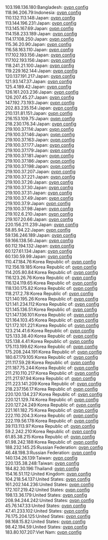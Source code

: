 103.198.136.180:Bangladesh: [ovpn config](vpn/103_198_136_180.ovpn)  
118.96.206.79:Indonesia: [ovpn config](vpn/118_96_206_79.ovpn)  
110.132.113.148:Japan: [ovpn config](vpn/110_132_113_148.ovpn)  
113.144.196.231:Japan: [ovpn config](vpn/113_144_196_231.ovpn)  
113.145.167.69:Japan: [ovpn config](vpn/113_145_167_69.ovpn)  
114.158.233.189:Japan: [ovpn config](vpn/114_158_233_189.ovpn)  
114.17.108.250:Japan: [ovpn config](vpn/114_17_108_250.ovpn)  
115.36.20.90:Japan: [ovpn config](vpn/115_36_20_90.ovpn)  
116.58.163.110:Japan: [ovpn config](vpn/116_58_163_110.ovpn)  
117.102.193.156:Japan: [ovpn config](vpn/117_102_193_156.ovpn)  
117.102.193.156:Japan: [ovpn config](vpn/117_102_193_156.ovpn)  
118.241.21.100:Japan: [ovpn config](vpn/118_241_21_100.ovpn)  
119.229.162.144:Japan: [ovpn config](vpn/119_229_162_144.ovpn)  
120.137.191.217:Japan: [ovpn config](vpn/120_137_191_217.ovpn)  
121.93.147.37:Japan: [ovpn config](vpn/121_93_147_37.ovpn)  
125.4.189.42:Japan: [ovpn config](vpn/125_4_189_42.ovpn)  
126.161.203.236:Japan: [ovpn config](vpn/126_161_203_236.ovpn)  
126.207.45.27:Japan: [ovpn config](vpn/126_207_45_27.ovpn)  
147.192.73.193:Japan: [ovpn config](vpn/147_192_73_193.ovpn)  
202.83.235.154:Japan: [ovpn config](vpn/202_83_235_154.ovpn)  
210.131.81.151:Japan: [ovpn config](vpn/210_131_81_151.ovpn)  
216.153.109.75:Japan: [ovpn config](vpn/216_153_109_75.ovpn)  
218.230.176.34:Japan: [ovpn config](vpn/218_230_176_34.ovpn)  
219.100.37.114:Japan: [ovpn config](vpn/219_100_37_114.ovpn)  
219.100.37.146:Japan: [ovpn config](vpn/219_100_37_146.ovpn)  
219.100.37.163:Japan: [ovpn config](vpn/219_100_37_163.ovpn)  
219.100.37.177:Japan: [ovpn config](vpn/219_100_37_177.ovpn)  
219.100.37.179:Japan: [ovpn config](vpn/219_100_37_179.ovpn)  
219.100.37.181:Japan: [ovpn config](vpn/219_100_37_181.ovpn)  
219.100.37.186:Japan: [ovpn config](vpn/219_100_37_186.ovpn)  
219.100.37.198:Japan: [ovpn config](vpn/219_100_37_198.ovpn)  
219.100.37.207:Japan: [ovpn config](vpn/219_100_37_207.ovpn)  
219.100.37.221:Japan: [ovpn config](vpn/219_100_37_221.ovpn)  
219.100.37.26:Japan: [ovpn config](vpn/219_100_37_26.ovpn)  
219.100.37.30:Japan: [ovpn config](vpn/219_100_37_30.ovpn)  
219.100.37.31:Japan: [ovpn config](vpn/219_100_37_31.ovpn)  
219.100.37.49:Japan: [ovpn config](vpn/219_100_37_49.ovpn)  
219.100.37.9:Japan: [ovpn config](vpn/219_100_37_9.ovpn)  
219.100.37.98:Japan: [ovpn config](vpn/219_100_37_98.ovpn)  
219.102.6.210:Japan: [ovpn config](vpn/219_102_6_210.ovpn)  
219.107.20.66:Japan: [ovpn config](vpn/219_107_20_66.ovpn)  
220.156.211.239:Japan: [ovpn config](vpn/220_156_211_239.ovpn)  
58.85.94.22:Japan: [ovpn config](vpn/58_85_94_22.ovpn)  
59.136.246.189:Japan: [ovpn config](vpn/59_136_246_189.ovpn)  
59.166.138.56:Japan: [ovpn config](vpn/59_166_138_56.ovpn)  
60.112.194.132:Japan: [ovpn config](vpn/60_112_194_132.ovpn)  
60.127.61.134:Japan: [ovpn config](vpn/60_127_61_134.ovpn)  
60.130.59.99:Japan: [ovpn config](vpn/60_130_59_99.ovpn)  
110.47.184.76:Korea Republic of: [ovpn config](vpn/110_47_184_76.ovpn)  
112.156.19.185:Korea Republic of: [ovpn config](vpn/112_156_19_185.ovpn)  
114.205.80.84:Korea Republic of: [ovpn config](vpn/114_205_80_84.ovpn)  
116.123.26.76:Korea Republic of: [ovpn config](vpn/116_123_26_76.ovpn)  
116.124.119.65:Korea Republic of: [ovpn config](vpn/116_124_119_65.ovpn)  
118.130.175.82:Korea Republic of: [ovpn config](vpn/118_130_175_82.ovpn)  
118.217.2.78:Korea Republic of: [ovpn config](vpn/118_217_2_78.ovpn)  
121.140.195.26:Korea Republic of: [ovpn config](vpn/121_140_195_26.ovpn)  
121.141.234.112:Korea Republic of: [ovpn config](vpn/121_141_234_112.ovpn)  
121.145.136.51:Korea Republic of: [ovpn config](vpn/121_145_136_51.ovpn)  
121.147.136.101:Korea Republic of: [ovpn config](vpn/121_147_136_101.ovpn)  
121.164.103.45:Korea Republic of: [ovpn config](vpn/121_164_103_45.ovpn)  
121.172.101.221:Korea Republic of: [ovpn config](vpn/121_172_101_221.ovpn)  
123.214.41.6:Korea Republic of: [ovpn config](vpn/123_214_41_6.ovpn)  
125.133.38.40:Korea Republic of: [ovpn config](vpn/125_133_38_40.ovpn)  
125.138.4.41:Korea Republic of: [ovpn config](vpn/125_138_4_41.ovpn)  
175.113.199.62:Korea Republic of: [ovpn config](vpn/175_113_199_62.ovpn)  
175.208.244.191:Korea Republic of: [ovpn config](vpn/175_208_244_191.ovpn)  
180.67.179.105:Korea Republic of: [ovpn config](vpn/180_67_179_105.ovpn)  
211.117.59.28:Korea Republic of: [ovpn config](vpn/211_117_59_28.ovpn)  
211.187.75.244:Korea Republic of: [ovpn config](vpn/211_187_75_244.ovpn)  
211.210.110.217:Korea Republic of: [ovpn config](vpn/211_210_110_217.ovpn)  
211.217.97.94:Korea Republic of: [ovpn config](vpn/211_217_97_94.ovpn)  
211.223.141.209:Korea Republic of: [ovpn config](vpn/211_223_141_209.ovpn)  
218.237.156.17:Korea Republic of: [ovpn config](vpn/218_237_156_17.ovpn)  
220.120.134.237:Korea Republic of: [ovpn config](vpn/220_120_134_237.ovpn)  
220.121.129.74:Korea Republic of: [ovpn config](vpn/220_121_129_74.ovpn)  
220.127.24.249:Korea Republic of: [ovpn config](vpn/220_127_24_249.ovpn)  
221.161.182.75:Korea Republic of: [ovpn config](vpn/221_161_182_75.ovpn)  
222.110.204.3:Korea Republic of: [ovpn config](vpn/222_110_204_3.ovpn)  
222.119.56.178:Korea Republic of: [ovpn config](vpn/222_119_56_178.ovpn)  
39.113.113.97:Korea Republic of: [ovpn config](vpn/39_113_113_97.ovpn)  
59.2.242.210:Korea Republic of: [ovpn config](vpn/59_2_242_210.ovpn)  
61.85.38.215:Korea Republic of: [ovpn config](vpn/61_85_38_215.ovpn)  
61.98.242.188:Korea Republic of: [ovpn config](vpn/61_98_242_188.ovpn)  
188.232.145.25:Russian Federation: [ovpn config](vpn/188_232_145_25.ovpn)  
46.48.198.3:Russian Federation: [ovpn config](vpn/46_48_198_3.ovpn)  
140.134.26.139:Taiwan: [ovpn config](vpn/140_134_26_139.ovpn)  
220.135.38.248:Taiwan: [ovpn config](vpn/220_135_38_248.ovpn)  
184.82.30.196:Thailand: [ovpn config](vpn/184_82_30_196.ovpn)  
154.16.51.112:United Kingdom: [ovpn config](vpn/154_16_51_112.ovpn)  
104.218.54.137:United States: [ovpn config](vpn/104_218_54_137.ovpn)  
161.202.144.236:United States: [ovpn config](vpn/161_202_144_236.ovpn)  
172.107.219.42:United States: [ovpn config](vpn/172_107_219_42.ovpn)  
198.13.36.179:United States: [ovpn config](vpn/198_13_36_179.ovpn)  
208.94.244.242:United States: [ovpn config](vpn/208_94_244_242.ovpn)  
45.76.147.33:United States: [ovpn config](vpn/45_76_147_33.ovpn)  
47.41.233.102:United States: [ovpn config](vpn/47_41_233_102.ovpn)  
76.175.204.125:United States: [ovpn config](vpn/76_175_204_125.ovpn)  
98.168.15.82:United States: [ovpn config](vpn/98_168_15_82.ovpn)  
98.42.194.59:United States: [ovpn config](vpn/98_42_194_59.ovpn)  
183.80.107.207:Viet Nam: [ovpn config](vpn/183_80_107_207.ovpn)  

